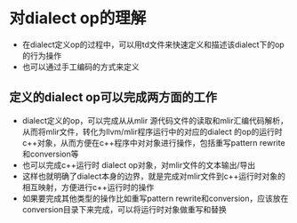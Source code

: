 # 对dialect op的理解
- 在dialect定义op的过程中，可以用td文件来快速定义和描述该dialect下的op的行为操作
- 也可以通过手工编码的方式来定义

 ## 定义的dialect op可以完成两方面的工作
 - dialect定义的op，可以完成从从mlir 源代码文件的读取和mlir汇编代码解析，从而将mlir文件，转化为llvm/mlir程序运行中的对应的dialect 的op的运行时c++对象，从而方便在c++程序中对对象进行操作，包括重写pattern rewrite和conversion等
 - 也可以完成c++运行时 dialect op对象，对mlir文件的文本输出/导出
 - 这样也就明确了dialect本身的边界，就是完成对mlir文件到c++运行时对象的相互映射，方便进行c++运行时的操作
 - 如果要完成其他类型的操作比如重写pattern rewrite和conversion，应该放在conversion目录下来完成，可以将运行时对象做重写和替换
